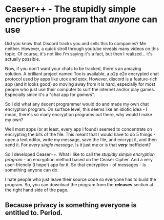 # Caeser++ - The stupidly simple encryption program that _anyone_ can use
Did you know that Discord tracks you and sells this to companies? Me neither. However, a quick stroll through youtube reveals many videos on this topic. Of course, it's not like I'm saying it's a fact, but then I realized... it's actually possible.

Now, if you don't want your chats to be tracked, there's an amazing solution. A brilliant project named Tox is available, a p2p e2e encrypted chat protocol used by apps like utox and qtox. However, discord is a feature-rich app (and it looks good) so moving away from it is hard, especially for most people who just use their computer to surf the internet and/or play games. Especially since it's a "chat app for *gamers*".

So I did what any decent programmer would do and made my own chat encryption program. On surface level, this seems like an idiotic idea - I mean, there's so many encryption programs out there, why would I make my own?

Well most apps (or at least, every app I found) seemed to concentrate on encrypting the bits of the file. This meant that I would have to do 5 things - open a text editor, write my message, save the file, and encrypt it, and then send it. For *every single message*. Is it just me or is that ***very*** inefficient?

So I developed Ceaser++. What I like to call the *stupidly simple encryption program* - an encryption method based on the Ceaser Cipher. And a very user-friendly (I hope!) app for it. So that encryption - of messages - is something anyone can do.

I hate people who just leave their source code so everyone has to build the program. So, you can download the program from the **releases** section at the right hand side of the page.

## Because privacy is something everyone is entitled to. Period.
